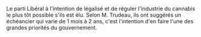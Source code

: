 Le parti Libéral à l'intention de légalisé et de réguler l'industrie du cannabis le plus tôt possible s'ils est élu. Selon M. Trudeau, ils ont suggérés un échéancier qui varie de 1 mois à 2 ans, c'est l'intention d'en faire l'une des grandes priorités du gouvernement.
